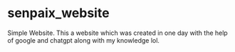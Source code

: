 # senpaix_website
Simple Website.
This a website which was created in one day with the help of google and chatgpt along with my knowledge lol.
